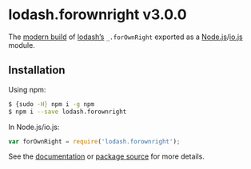 # lodash.forownright v3.0.0

The [modern build](https://github.com/lodash/lodash/wiki/Build-Differences) of [lodash’s](https://lodash.com/) `_.forOwnRight` exported as a [Node.js](http://nodejs.org/)/[io.js](https://iojs.org/) module.

## Installation

Using npm:

```bash
$ {sudo -H} npm i -g npm
$ npm i --save lodash.forownright
```

In Node.js/io.js:

```js
var forOwnRight = require('lodash.forownright');
```

See the [documentation](https://lodash.com/docs#forOwnRight) or [package source](https://github.com/lodash/lodash/blob/3.0.0-npm-packages/lodash.forownright) for more details.
